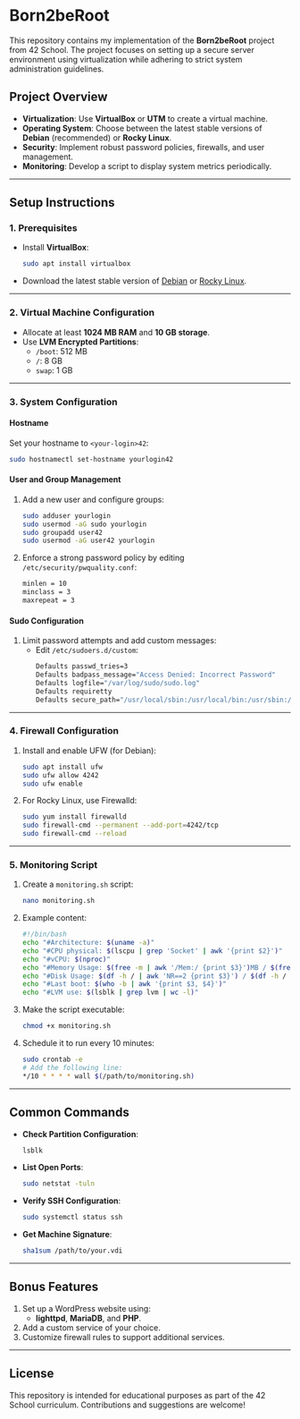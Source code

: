 # Born2beRoot

This repository contains my implementation of the **Born2beRoot** project from 42 School. The project focuses on setting up a secure server environment using virtualization while adhering to strict system administration guidelines.

## Project Overview

- **Virtualization**: Use **VirtualBox** or **UTM** to create a virtual machine.
- **Operating System**: Choose between the latest stable versions of **Debian** (recommended) or **Rocky Linux**.
- **Security**: Implement robust password policies, firewalls, and user management.
- **Monitoring**: Develop a script to display system metrics periodically.

---

## Setup Instructions

### 1. Prerequisites
- Install **VirtualBox**:
  ```bash
  sudo apt install virtualbox

- Download the latest stable version of [Debian](https://www.debian.org/distrib/) or [Rocky Linux](https://rockylinux.org/download).

---

### 2. Virtual Machine Configuration
- Allocate at least **1024 MB RAM** and **10 GB storage**.
- Use **LVM Encrypted Partitions**:
  - `/boot`: 512 MB
  - `/`: 8 GB
  - `swap`: 1 GB

---

### 3. System Configuration

#### Hostname
Set your hostname to `<your-login>42`:
```bash
sudo hostnamectl set-hostname yourlogin42
```

#### User and Group Management
1. Add a new user and configure groups:
   ```bash
   sudo adduser yourlogin
   sudo usermod -aG sudo yourlogin
   sudo groupadd user42
   sudo usermod -aG user42 yourlogin
   ```

2. Enforce a strong password policy by editing `/etc/security/pwquality.conf`:
   ```bash
   minlen = 10
   minclass = 3
   maxrepeat = 3
   ```

#### Sudo Configuration
1. Limit password attempts and add custom messages:
   - Edit `/etc/sudoers.d/custom`:
     ```bash
     Defaults passwd_tries=3
     Defaults badpass_message="Access Denied: Incorrect Password"
     Defaults logfile="/var/log/sudo/sudo.log"
     Defaults requiretty
     Defaults secure_path="/usr/local/sbin:/usr/local/bin:/usr/sbin:/usr/bin:/sbin:/bin"
     ```

---

### 4. Firewall Configuration
1. Install and enable UFW (for Debian):
   ```bash
   sudo apt install ufw
   sudo ufw allow 4242
   sudo ufw enable
   ```

2. For Rocky Linux, use Firewalld:
   ```bash
   sudo yum install firewalld
   sudo firewall-cmd --permanent --add-port=4242/tcp
   sudo firewall-cmd --reload
   ```

---

### 5. Monitoring Script
1. Create a `monitoring.sh` script:
   ```bash
   nano monitoring.sh
   ```
2. Example content:
   ```bash
   #!/bin/bash
   echo "#Architecture: $(uname -a)"
   echo "#CPU physical: $(lscpu | grep 'Socket' | awk '{print $2}')"
   echo "#vCPU: $(nproc)"
   echo "#Memory Usage: $(free -m | awk '/Mem:/ {print $3}')MB / $(free -m | awk '/Mem:/ {print $2}')MB"
   echo "#Disk Usage: $(df -h / | awk 'NR==2 {print $3}') / $(df -h / | awk 'NR==2 {print $2}')"
   echo "#Last boot: $(who -b | awk '{print $3, $4}')"
   echo "#LVM use: $(lsblk | grep lvm | wc -l)"
   ```
3. Make the script executable:
   ```bash
   chmod +x monitoring.sh
   ```

4. Schedule it to run every 10 minutes:
   ```bash
   sudo crontab -e
   # Add the following line:
   */10 * * * * wall $(/path/to/monitoring.sh)
   ```

---

## Common Commands
- **Check Partition Configuration**:
  ```bash
  lsblk
  ```
- **List Open Ports**:
  ```bash
  sudo netstat -tuln
  ```
- **Verify SSH Configuration**:
  ```bash
  sudo systemctl status ssh
  ```
- **Get Machine Signature**:
  ```bash
  sha1sum /path/to/your.vdi
  ```

---

## Bonus Features
1. Set up a WordPress website using:
   - **lighttpd**, **MariaDB**, and **PHP**.
2. Add a custom service of your choice.
3. Customize firewall rules to support additional services.

---

## License
This repository is intended for educational purposes as part of the 42 School curriculum. Contributions and suggestions are welcome!
```
